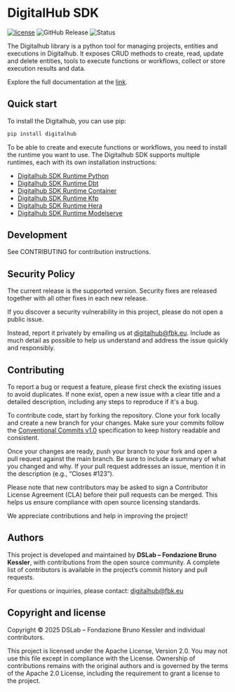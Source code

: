# DigitalHub SDK

[![license](https://img.shields.io/badge/license-Apache%202.0-blue)](https://github.com/scc-digitalhub/digitalhub-sdk/LICENSE) ![GitHub Release](https://img.shields.io/github/v/release/scc-digitalhub/digitalhub-sdk)
![Status](https://img.shields.io/badge/status-stable-gold)

The Digitalhub library is a python tool for managing projects, entities and executions in Digitalhub. It exposes CRUD methods to create, read, update and delete entities, tools to execute functions or workflows, collect or store execution results and data.

Explore the full documentation at the [link](https://scc-digitalhub.github.io/sdk-docs/).

## Quick start

To install the Digitalhub, you can use pip:

```bash
pip install digitalhub
```

To be able to create and execute functions or workflows, you need to install the runtime you want to use. The Digitalhub SDK supports multiple runtimes, each with its own installation instructions:

- [Digitalhub SDK Runtime Python](https://github.com/scc-digitalhub/digitalhub-sdk-runtime-python)
- [Digitalhub SDK Runtime Dbt](https://github.com/scc-digitalhub/digitalhub-sdk-runtime-dbt)
- [Digitalhub SDK Runtime Container](https://github.com/scc-digitalhub/digitalhub-sdk-runtime-container)
- [Digitalhub SDK Runtime Kfp](https://github.com/scc-digitalhub/digitalhub-sdk-runtime-kfp)
- [Digitalhub SDK Runtime Hera](https://github.com/scc-digitalhub/digitalhub-sdk-runtime-hera)
- [Digitalhub SDK Runtime Modelserve](https://github.com/scc-digitalhub/digitalhub-sdk-runtime-modelserve)

## Development

See CONTRIBUTING for contribution instructions.

## Security Policy

The current release is the supported version. Security fixes are released together with all other fixes in each new release.

If you discover a security vulnerability in this project, please do not open a public issue.

Instead, report it privately by emailing us at digitalhub@fbk.eu. Include as much detail as possible to help us understand and address the issue quickly and responsibly.

## Contributing

To report a bug or request a feature, please first check the existing issues to avoid duplicates. If none exist, open a new issue with a clear title and a detailed description, including any steps to reproduce if it's a bug.

To contribute code, start by forking the repository. Clone your fork locally and create a new branch for your changes. Make sure your commits follow the [Conventional Commits v1.0](https://www.conventionalcommits.org/en/v1.0.0/) specification to keep history readable and consistent.

Once your changes are ready, push your branch to your fork and open a pull request against the main branch. Be sure to include a summary of what you changed and why. If your pull request addresses an issue, mention it in the description (e.g., “Closes #123”).

Please note that new contributors may be asked to sign a Contributor License Agreement (CLA) before their pull requests can be merged. This helps us ensure compliance with open source licensing standards.

We appreciate contributions and help in improving the project!

## Authors

This project is developed and maintained by **DSLab – Fondazione Bruno Kessler**, with contributions from the open source community. A complete list of contributors is available in the project’s commit history and pull requests.

For questions or inquiries, please contact: [digitalhub@fbk.eu](mailto:digitalhub@fbk.eu)

## Copyright and license

Copyright © 2025 DSLab – Fondazione Bruno Kessler and individual contributors.

This project is licensed under the Apache License, Version 2.0.
You may not use this file except in compliance with the License. Ownership of contributions remains with the original authors and is governed by the terms of the Apache 2.0 License, including the requirement to grant a license to the project.
